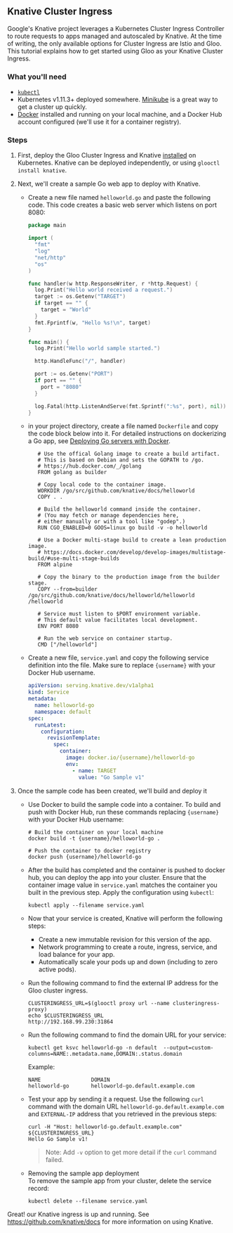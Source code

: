 ## Knative Cluster Ingress

Google's Knative project leverages a Kubernetes Cluster Ingress Controller to route requests to apps managed and autoscaled by Knative.
At the time of writing, the only available options for Cluster Ingress are Istio and Gloo. This tutorial explains how to get started 
using Gloo as your Knative Cluster Ingress.

### What you'll need
- [`kubectl`](https://kubernetes.io/docs/tasks/tools/install-kubectl/)
- Kubernetes v1.11.3+ deployed somewhere. [Minikube](https://kubernetes.io/docs/tasks/tools/install-minikube/) is a great way to get a cluster up quickly.
- [Docker](https://www.docker.com) installed and running on your local machine, and a Docker Hub account configured (we'll use it for a container registry).

### Steps

1. First, deploy the Gloo Cluster Ingress and Knative [installed](../../installation/README.md) on Kubernetes. Knative can be deployed 
independently, or using `glooctl install knative`.
 
1. Next, we'll create a sample Go web app to deploy with Knative. 

    - Create a new file named `helloworld.go` and paste the following code. This
          code creates a basic web server which listens on port 8080:
       
      ```go
      package main
   
      import (
        "fmt"
        "log"
        "net/http"
        "os"
      )
   
      func handler(w http.ResponseWriter, r *http.Request) {
        log.Print("Hello world received a request.")
        target := os.Getenv("TARGET")
        if target == "" {
          target = "World"
        }
        fmt.Fprintf(w, "Hello %s!\n", target)
      }
   
      func main() {
        log.Print("Hello world sample started.")
   
        http.HandleFunc("/", handler)
   
        port := os.Getenv("PORT")
        if port == "" {
          port = "8080"
        }
   
        log.Fatal(http.ListenAndServe(fmt.Sprintf(":%s", port), nil))
      }
      ```
      
    - in your project directory, create a file named `Dockerfile` and copy the code
      block below into it. For detailed instructions on dockerizing a Go app, see
      [Deploying Go servers with Docker](https://blog.golang.org/docker).
      
      ```docker
         # Use the offical Golang image to create a build artifact.
         # This is based on Debian and sets the GOPATH to /go.
         # https://hub.docker.com/_/golang
         FROM golang as builder
      
         # Copy local code to the container image.
         WORKDIR /go/src/github.com/knative/docs/helloworld
         COPY . .
      
         # Build the helloworld command inside the container.
         # (You may fetch or manage dependencies here,
         # either manually or with a tool like "godep".)
         RUN CGO_ENABLED=0 GOOS=linux go build -v -o helloworld
      
         # Use a Docker multi-stage build to create a lean production image.
         # https://docs.docker.com/develop/develop-images/multistage-build/#use-multi-stage-builds
         FROM alpine
      
         # Copy the binary to the production image from the builder stage.
         COPY --from=builder /go/src/github.com/knative/docs/helloworld/helloworld /helloworld
      
         # Service must listen to $PORT environment variable.
         # This default value facilitates local development.
         ENV PORT 8080
      
         # Run the web service on container startup.
         CMD ["/helloworld"]
         ```
         
    - Create a new file, `service.yaml` and copy the following service definition
     into the file. Make sure to replace `{username}` with your Docker Hub
     username.
      
         ```yaml
         apiVersion: serving.knative.dev/v1alpha1
         kind: Service
         metadata:
           name: helloworld-go
           namespace: default
         spec:
           runLatest:
             configuration:
               revisionTemplate:
                 spec:
                   container:
                     image: docker.io/{username}/helloworld-go
                     env:
                       - name: TARGET
                         value: "Go Sample v1"
         ```

1. Once the sample code has been created, we'll build and deploy it

    - Use Docker to build the sample code into a container. To build and push with
    Docker Hub, run these commands replacing `{username}` with your Docker Hub
    username:
    
        ```shell
        # Build the container on your local machine
        docker build -t {username}/helloworld-go .
        
        # Push the container to docker registry
        docker push {username}/helloworld-go
        ```

    - After the build has completed and the container is pushed to docker hub, you
    can deploy the app into your cluster. Ensure that the container image value
    in `service.yaml` matches the container you built in the previous step. Apply
    the configuration using `kubectl`:
    
        ```shell
        kubectl apply --filename service.yaml

    - Now that your service is created, Knative will perform the following steps:
      - Create a new immutable revision for this version of the app.
      - Network programming to create a route, ingress, service, and load balance
      for your app.
      - Automatically scale your pods up and down (including to zero active pods).
 
    - Run the following command to find the external IP address for the Gloo cluster ingress.
             
         ```shell
         CLUSTERINGRESS_URL=$(glooctl proxy url --name clusteringress-proxy)
         echo $CLUSTERINGRESS_URL
         http://192.168.99.230:31864
         ```
 
    - Run the following command to find the domain URL for your service:
      
         ```shell
         kubectl get ksvc helloworld-go -n default  --output=custom-columns=NAME:.metadata.name,DOMAIN:.status.domain
         ```
      
         Example:
      
         ```shell
         NAME                DOMAIN
         helloworld-go       helloworld-go.default.example.com
         ```
 
    - Test your app by sending it a request. Use the following `curl` command with
         the domain URL `helloworld-go.default.example.com` and `EXTERNAL-IP` address
         that you retrieved in the previous steps:
      
         ```shell
         curl -H "Host: helloworld-go.default.example.com" ${CLUSTERINGRESS_URL}
         Hello Go Sample v1!
         ```
            
         > Note: Add `-v` option to get more detail if the `curl` command failed.
      
    - Removing the sample app deployment      
      To remove the sample app from your cluster, delete the service record:
      
      ```shell
      kubectl delete --filename service.yaml
      ```


Great! our Knative ingress is up and running. See https://github.com/knative/docs for more information on using Knative.
